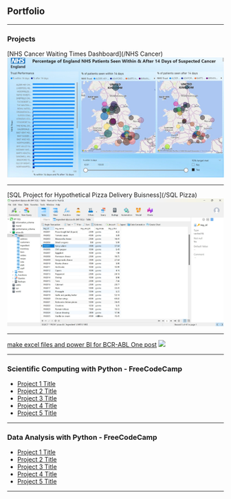 ## Portfolio

---

### Projects 

[NHS Cancer Waiting Times Dashboard](/NHS Cancer)
<img src="Cancer Waiting Times Screenshot.jpg"/>

---
[SQL Project for Hypothetical Pizza Delivery Buisness](/SQL Pizza)
<img src="Navicat screenshot 1.jpg"/>

---
[make excel files and power BI for BCR-ABL One post](http://example.com/)
<img src="images/dummy_thumbnail.jpg?raw=true"/>

---

### Scientific Computing with Python - FreeCodeCamp 

- [Project 1 Title](http://example.com/)
- [Project 2 Title](http://example.com/)
- [Project 3 Title](http://example.com/)
- [Project 4 Title](http://example.com/)
- [Project 5 Title](http://example.com/)

---

### Data Analysis with Python - FreeCodeCamp

- [Project 1 Title](http://example.com/)
- [Project 2 Title](http://example.com/)
- [Project 3 Title](http://example.com/)
- [Project 4 Title](http://example.com/)
- [Project 5 Title](http://example.com/)

---


